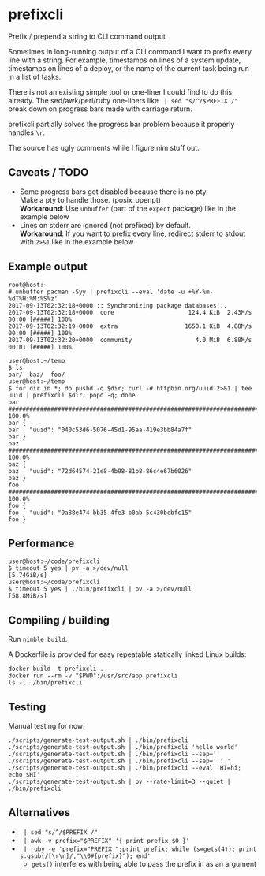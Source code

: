 # prefixcli

Prefix / prepend a string to CLI command output

Sometimes in long-running output of a CLI command I want to prefix every line with a string.
For example, timestamps on lines of a system update, timestamps on lines of a deploy, or the name of the current task being run in a list of tasks.

There is not an existing simple tool or one-liner I could find to do this already. The sed/awk/perl/ruby one-liners like ` | sed "s/^/$PREFIX /"` break down on progress bars made with carriage return.

prefixcli partially solves the progress bar problem because it properly handles `\r`.

The source has ugly comments while I figure nim stuff out.

## Caveats / TODO

 * Some progress bars get disabled because there is no pty.  
   Make a pty to handle those. (posix_openpt)  
   **Workaround**: Use `unbuffer` (part of the `expect` package) like in the example below
 * Lines on stderr are ignored (not prefixed) by default.  
   **Workaround**: If you want to prefix every line, redirect stderr to stdout with `2>&1` like in the example below

## Example output

    root@host:~
    # unbuffer pacman -Syy | prefixcli --eval 'date -u +%Y-%m-%dT%H:%M:%S%z'
    2017-09-13T02:32:18+0000 :: Synchronizing package databases...
    2017-09-13T02:32:18+0000  core                     124.4 KiB  2.43M/s 00:00 [#####] 100%
    2017-09-13T02:32:19+0000  extra                   1650.1 KiB  4.88M/s 00:00 [#####] 100%
    2017-09-13T02:32:20+0000  community                  4.0 MiB  6.88M/s 00:01 [#####] 100%

    user@host:~/temp
    $ ls
    bar/  baz/  foo/
    user@host:~/temp
    $ for dir in *; do pushd -q $dir; curl -# httpbin.org/uuid 2>&1 | tee uuid | prefixcli $dir; popd -q; done
    bar ######################################################################## 100.0%
    bar {
    bar   "uuid": "040c53d6-5076-45d1-95aa-419e3bb84a7f"
    bar }
    baz ######################################################################## 100.0%
    baz {
    baz   "uuid": "72d64574-21e8-4b98-81b8-86c4e67b6026"
    baz }
    foo ######################################################################## 100.0%
    foo {
    foo   "uuid": "9a88e474-bb35-4fe3-b0ab-5c430bebfc15"
    foo }

## Performance

    user@host:~/code/prefixcli
    $ timeout 5 yes | pv -a >/dev/null
    [5.74GiB/s]
    user@host:~/code/prefixcli
    $ timeout 5 yes | ./bin/prefixcli | pv -a >/dev/null
    [58.8MiB/s]

## Compiling / building

Run `nimble build`.

A Dockerfile is provided for easy repeatable statically linked Linux builds:

    docker build -t prefixcli .
    docker run --rm -v "$PWD":/usr/src/app prefixcli
    ls -l ./bin/prefixcli

## Testing

Manual testing for now:

    ./scripts/generate-test-output.sh | ./bin/prefixcli
    ./scripts/generate-test-output.sh | ./bin/prefixcli 'hello world'
    ./scripts/generate-test-output.sh | ./bin/prefixcli --sep=''
    ./scripts/generate-test-output.sh | ./bin/prefixcli --sep=' : '
    ./scripts/generate-test-output.sh | ./bin/prefixcli --eval 'HI=hi; echo $HI'
    ./scripts/generate-test-output.sh | pv --rate-limit=3 --quiet | ./bin/prefixcli

## Alternatives

 * ` | sed "s/^/$PREFIX /"`
 * ` | awk -v prefix="$PREFIX" '{ print prefix $0 }'`
 * ` | ruby -e 'prefix="PREFIX ";print prefix; while (s=gets(4)); print s.gsub(/[\r\n]/,"\\0#{prefix}"); end'`
    * `gets()` interferes with being able to pass the prefix in as an argument
